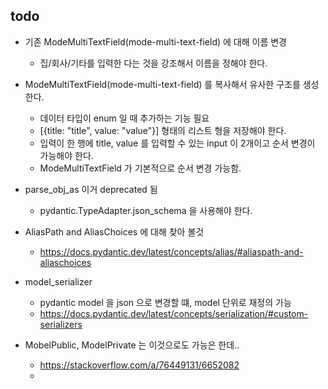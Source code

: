 
## todo
* 기존 ModeMultiTextField(mode-multi-text-field) 에 대해 이름 변경
  * 집/회사/기타를 입력한 다는 것을 강조해서 이름을 정해야 한다.
* ModeMultiTextField(mode-multi-text-field) 를 복사해서 유사한 구조를 생성한다.
  * 데이터 타입이 enum 일 때 추가하는 기능 필요
  * [{title: "title", value: "value"}] 형태의 리스트 형을 저장해야 한다.
  * 입력이 한 행에 title, value 를 입력할 수 있는 input 이 2개이고 순서 변경이 가능해야 한다. 
  * ModeMultiTextField 가 기본적으로 순서 변경 가능함.




* parse_obj_as  이거 deprecated 됨
  * pydantic.TypeAdapter.json_schema 을 사용해야 한다. 

* AliasPath and AliasChoices 에 대해 찾아 볼것
  * https://docs.pydantic.dev/latest/concepts/alias/#aliaspath-and-aliaschoices

* model_serializer 
  * pydantic model 을 json 으로 변경할 떄, model 단위로 재정의 가능
  * https://docs.pydantic.dev/latest/concepts/serialization/#custom-serializers

* MobelPublic, ModelPrivate 는 이것으로도 가능은 한데..
  * https://stackoverflow.com/a/76449131/6652082
  * 